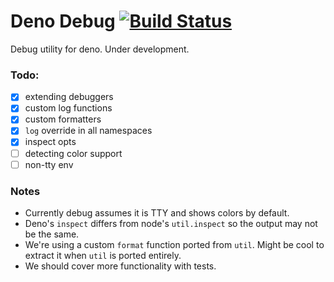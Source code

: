 # Deno Debug [![Build Status](https://travis-ci.com/rista404/deno-debug.svg?branch=master)](https://travis-ci.com/rista404/deno-debug)

Debug utility for deno. Under development.

### Todo:

- [x] extending debuggers
- [x] custom log functions
- [x] custom formatters
- [x] `log` override in all namespaces
- [x] inspect opts
- [ ] detecting color support
- [ ] non-tty env

### Notes

- Currently debug assumes it is TTY and shows colors by default.
- Deno's `inspect` differs from node's `util.inspect` so the output may not be the same.
- We're using a custom `format` function ported from `util`. Might be cool to extract it when `util` is ported entirely.
- We should cover more functionality with tests.
